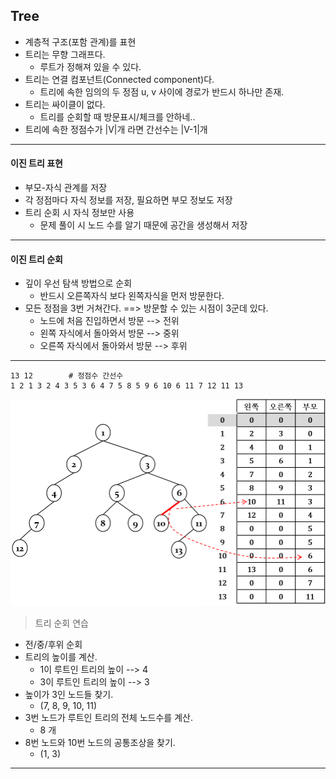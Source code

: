 ## Tree

- 계층적 구조(포함 관계)를 표현
- 트리는 무향 그래프다.
    - 루트가 정해져 있을 수 있다.
- 트리는 연결 컴포넌트(Connected component)다.
    - 트리에 속한 임의의 두 정점 u, v 사이에 경로가 반드시 하나만 존재.
- 트리는 싸이클이 없다.
    - 트리를 순회할 때 방문표시/체크를 안하네..
- 트리에 속한 정점수가 |V|개 라면 간선수는 |V-1|개

-----------------------------

#### 이진 트리 표현  
- 부모-자식 관계를 저장
- 각 정점마다 자식 정보를 저장, 필요하면 부모 정보도 저장
- 트리 순회 시 자식 정보만 사용
    - 문제 풀이 시 노드 수를 알기 때문에 공간을 생성해서 저장


------------

#### 이진 트리 순회

- 깊이 우선 탐색 방법으로 순회
    - 반드시 오른쪽자식 보다 왼쪽자식을 먼저 방문한다.
- 모든 정점을 3번 거쳐간다. ==> 방문할 수 있는 시점이 3군데 있다.
    - 노드에 처음 진입하면서 방문 --> 전위
    - 왼쪽 자식에서 돌아와서 방문 --> 중위
    - 오른쪽 자식에서 돌아와서 방문 --> 후위


--------------------

```
13 12        # 정점수 간선수
1 2 1 3 2 4 3 5 3 6 4 7 5 8 5 9 6 10 6 11 7 12 11 13

```

<img src="./README.assets/tree_to_array.png" alt="tree_example" style="zoom:50%;" />

> 트리 순회 연습
  - 전/중/후위 순회
  - 트리의 높이를 계산.  
    - 1이 루트인 트리의 높이 --> 4
    - 3이 루트인 트리의 높이 --> 3
  - 높이가 3인 노드들 찾기. 
    - (7, 8, 9, 10, 11)
  - 3번 노드가 루트인 트리의 전체 노드수를 계산.
    - 8 개
  - 8번 노드와 10번 노드의 공통조상을 찾기.
    - (1, 3)

---------